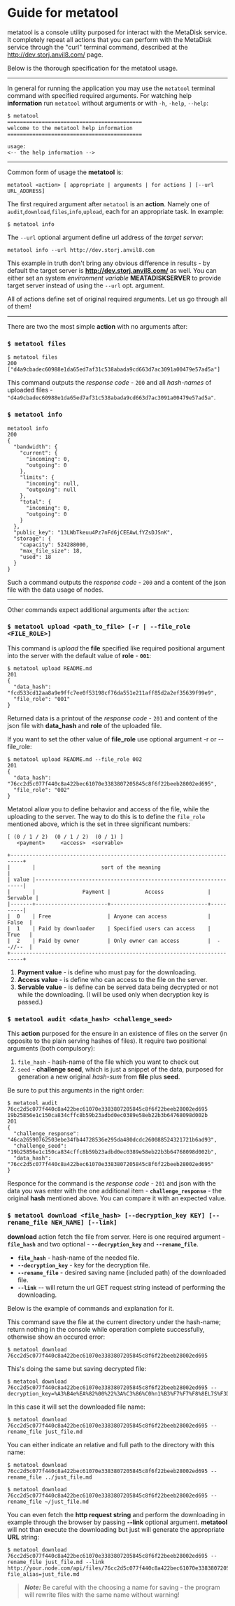# Guide for metatool
metatool is a console utility purposed for interact with the MetaDisk service.
It completely repeat all actions that you can perform with the MetaDisk
service through the "curl" terminal command, described at the <http://dev.storj.anvil8.com/> page.

Below is the thorough specification for the metatool usage.

---

In general for running the application you may use the `metatool` terminal command with specified required arguments.
For watching help **information** run `metatool` without arguments or with `-h`, `-help`, `--help`:


    $ metatool
    ===========================================
    welcome to the metatool help information
    ===========================================

    usage:
    <-- the help information -->
    
---

Common form of usage the **metatool** is:

    metatool <action> [ appropriate | arguments | for actions ] [--url URL_ADDRESS]
    
The first required argument after `metatool` is an **action**. Namely one of 
`audit`,`download`,`files`,`info`,`upload`, each for an appropriate task.
In example: 

    $ metatool info
    

The `--url` optional argument define url address of the *target server*:

    metatool info --url http://dev.storj.anvil8.com

This example in truth don't bring any obvious difference in results - by default the target server is **http://dev.storj.anvil8.com/** as well.
You can either set an system *environment variable* **MEATADISKSERVER** to
provide target server instead of using the `--url` opt. argument.


All of actions define set of original required arguments.
Let us go through all of them!

---

There are two the most simple **action** with no arguments after:


### `$ metatool files`

    $ metatool files
    200
    ["d4a9cbadec60988e1da65ed7af31c538abada9cd663d7ac3091a00479e57ad5a"]
       
This command outputs the *response code* - `200` and all *hash-names* of uploaded files -  
`"d4a9cbadec60988e1da65ed7af31c538abada9cd663d7ac3091a00479e57ad5a"`.

### `$ metatool info`

    metatool info
    200
    {
      "bandwidth": {
        "current": {
          "incoming": 0,
          "outgoing": 0
        },
        "limits": {
          "incoming": null,
          "outgoing": null
        },
        "total": {
          "incoming": 0,
          "outgoing": 0
        }
      },
      "public_key": "13LWbTkeuu4Pz7nFd6jCEEAwLfYZsDJSnK",
      "storage": {
        "capacity": 524288000,
        "max_file_size": 18,
        "used": 18
      }
    }

Such a command outputs the *response code* - `200` and a content of the json file with the data usage of nodes.

---

Other commands expect additional arguments after the `action`:

### `$ metatool upload <path_to_file> [-r | --file_role <FILE_ROLE>]`

This command is *upload* the __file__ specified like required positional argument into the server with the default value of __role__ - __`001`__:

    $ metatool upload README.md 
    201
    {
      "data_hash": "fcd533cd12aa8a9e9ffc7ee0f53198cf76da551e211aff85d2a2ef35639f99e9",
      "file_role": "001"
    }
    
Returned data is a printout of the *response code* - `201` and content of the json file with **data_hash** and **role** of the
uploaded file.

If you want to set the other value of **file_role** use optional argument -r or --file_role:

    $ metatool upload README.md --file_role 002
    201
    {
      "data_hash": "76cc2d5c077f440c8a422bec61070e3383807205845c8f6f22beeb28002ed695",
      "file_role": "002"
    }
    
Metatool allow you to define behavior and access of the file, while the uploading to the server. 
The way to do this is to define the `file_role` mentioned above, which is the set in three significant numbers: 
    
    [ (0 / 1 / 2)  (0 / 1 / 2)  (0 / 1) ] 
       <payment>     <access>  <servable>

    +--------------------------------------------------------------------------+
    |       |                     sort of the meaning                          |
    | value |------------------------------------------------------------------|
    |       |               Payment |           Access              | Servable |
    |-------+-----------------------+-------------------------------+----------|
    |  0    | Free                  | Anyone can access             |   False  |
    |  1    | Paid by downloader    | Specified users can access    |   True   |
    |  2    | Paid by owner         | Only owner can access         |  --//--  |
    +--------------------------------------------------------------------------+

1. **Payment value** - is define who must pay for the downloading.
2. **Access value** - is define who can access to the file on the server.
3. **Servable value** - is define can be served data being decrypted or not while the downloading. 
                        (I will be used only when decryption key is passed.)
    
### `$ metatool audit <data_hash> <challenge_seed>`

This **action** purposed for the ensure in an existence of files on the server (in opposite to the plain serving hashes of files).
It require two positional arguments (both compulsory):

1. `file_hash` - hash-name of the file which you want to check out
2. `seed` - **__challenge seed__**, which is just a snippet of the data, purposed for generation a new original *hash-sum*
from **file** plus **seed**.

Be sure to put this arguments in the right order:

    $ metatool audit 76cc2d5c077f440c8a422bec61070e3383807205845c8f6f22beeb28002ed695 19b25856e1c150ca834cffc8b59b23adbd0ec0389e58eb22b3b64768098d002b
    201
    {
      "challenge_response": "46ca26590762503ebe34fb44728536e295da480dcdc260088524321721b6ad93",
      "challenge_seed": "19b25856e1c150ca834cffc8b59b23adbd0ec0389e58eb22b3b64768098d002b",
      "data_hash": "76cc2d5c077f440c8a422bec61070e3383807205845c8f6f22beeb28002ed695"
    }

Responce for the command is the *response code* - `201` and json with the data you was enter with the one additional item - 
**`challenge_response`** - the original **hash** mentioned above. You can compare it with an expected value.

### `$ metatool download <file_hash> [--decryption_key KEY] [--rename_file NEW_NAME] [--link]`

**download** action fetch the file from server. Here is one required argument - **`file_hash`** and two optional - 
**`--decryption_key`** and **`--rename_file`**.

* **`file_hash`** - hash-name of the needed file.
* **`--decryption_key`** - key for the decryption file.
* **`--rename_file`** - desired saving name (included path) of the downloaded file.
* **`--link`** -- will return the url GET request string instead of performing the downloading.
 
Below is the example of commands and explanation for it.

This command save the file at the current directory under the hash-name; return nothing in the console
while operation complete successfully, otherwise show an occured error:

    $ metatool download 76cc2d5c077f440c8a422bec61070e3383807205845c8f6f22beeb28002ed695
    
This's doing the same but saving decrypted file:

    $ metatool download 76cc2d5c077f440c8a422bec61070e3383807205845c8f6f22beeb28002ed695 --decryption_key=%A3%B4e%EA%82%00%22%3A%C3%86%C0hn1%B3%F7%F7%F8%8EL7S%F3D%28%7C%85%95%CE%9D%D5B

In this case it will set the downloaded file name:
    
    $ metatool download 76cc2d5c077f440c8a422bec61070e3383807205845c8f6f22beeb28002ed695 --rename_file just_file.md

You can either indicate an relative and full path to the directory with this name:

    $ metatool download 76cc2d5c077f440c8a422bec61070e3383807205845c8f6f22beeb28002ed695 --rename_file ../just_file.md
    
    $ metatool download 76cc2d5c077f440c8a422bec61070e3383807205845c8f6f22beeb28002ed695 --rename_file ~/just_file.md
    
You can even fetch the **http request string** and perform the downloading in example through the browser by passing **--link** optional argument.
**metatool** will not than execute the downloading but just will generate the appropriate **URL** string:

    $ metatool download 76cc2d5c077f440c8a422bec61070e3383807205845c8f6f22beeb28002ed695 --rename_file just_file.md --link
    http://your.node.com/api/files/76cc2d5c077f440c8a422bec61070e3383807205845c8f6f22beeb28002ed695?file_alias=just_file.md
    
> **_Note:_** Be careful with the choosing a name for saving - the program will rewrite files with the same name without warning!